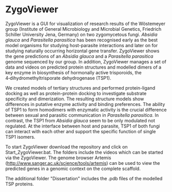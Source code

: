 # ZygoViewer

ZygoViewer is a GUI for visualization of research results of the Wöstemeyer group (Institute
of General Microbiology and Microbial Genetics, Friedrich Schiller University Jena, Germany)
on two zygomycetous fungi. _Absidia glauca_ and _Parasitella parasitica_ has been recognised
early as the best model organisms for studying host-parasite interactions and later on for
studying naturally occurring horizontal gene transfer. ZygoViewer shows the gene predictions
of an _Absidia glauca_ and a _Parasitella parasitica_ genome sequenced by our group. In addition,
ZygoViewer manages a set of data and videos on predicted protein structures and modelled dimers
of a key enzyme in biosynthesis of hormonally active trisporoids, the 4‑dihydromethyltrisporate
dehydrogenase (TSP1).

We created models of tertiary structures and performed protein-ligand docking as well as protein-protein
docking to investigate substrate specificity and dimerization. The resulting structure
models show differences in putative enzyme activity and binding preferences. The ability of TSP1
to form homodimers with enzymatic activity is the crucial difference between sexual and parasitic
communication in _Parasitella parasitica_. In contrast, the TSP1 from _Absidia glauca_ seem to be
only modulated not regulated. At the interface between host and parasite, TSP1 of both fungi can
interact with each other and support the specific function of single TSP1 isomers.

To start ZygoViewer download the repository and click on Start_ZygoViewer.bat.
The folders include the videos which can be started via the ZygoViewer.
The genome browser Artemis (http://www.sanger.ac.uk/science/tools/artemis) can be used to view the predicted
genes in a genomic context on the complete scaffold.

The additional folder "Dissertation" includes the .pdb files of the modelled TSP proteins.
